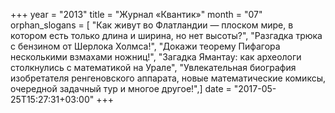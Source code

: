 +++
year = "2013"
title = "Журнал «Квантик»"
month = "07"
orphan_slogans = [ "Как живут во Флатландии — плоском мире, в котором есть только длина и ширина, но нет высоты?", "Разгадка трюка с бензином от Шерлока Холмса!", "Докажи теорему Пифагора несколькими взмахами ножниц!", "Загадка Ямантау: как археологи столкнулись с математикой на Урале", "Увлекательная биография изобретателя ренгеновского аппарата, новые математические комиксы, очередной задачный тур и многое другое!",]
date = "2017-05-25T15:27:31+03:00"
+++
